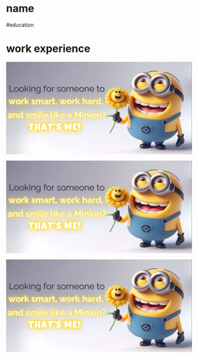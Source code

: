 # name

#education

# work experience


![sdowdkwd](https://github.com/KelvinNguyenOnline/KelvinNguyenOnline.github.io/blob/e562cde157b7ab7cc423ccd5f6a09ef7620bb954/assets/images/final%20minion%20front%20page.png)

![imalhlhlhlf](https://raw.githubusercontent.com/KelvinNguyenOnline/KelvinNguyenOnline.github.io/main/final.png)


![adawd](https://github.com/KelvinNguyenOnline/KelvinNguyenOnline.github.io/blob/a7ce0b137c361d5540bb5119d48ccf7293cd538b/final.png)
